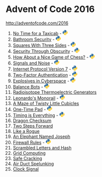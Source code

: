 # Advent of Code 2016

http://adventofcode.com/2016

1. [No Time for a Taxicab](http://adventofcode.com/2016/day/1) - [![Python](/images/python.png)](01/one.py)
2. [Bathroom Security](http://adventofcode.com/2016/day/2) - [![Python](/images/python.png)](02/two.py)
3. [Squares With Three Sides](http://adventofcode.com/2016/day/3) - [![Python](/images/python.png)](03/three.py)
4. [Security Through Obscurity](http://adventofcode.com/2016/day/4) - [![Python](/images/python.png)](04/four.py)
5. [How About a Nice Game of Chess?](http://adventofcode.com/2016/day/5) - [![Python](/images/python.png)](05/five.py)
6. [Signals and Noise](http://adventofcode.com/2016/day/6) - [![Python](/images/python.png)](06/six.py)
7. [Internet Protocol Version 7](http://adventofcode.com/2016/day/7) - [![Python](/images/python.png)](07/seven.py)
8. [Two-Factor Authentication](http://adventofcode.com/2016/day/8) - [![Python](/images/python.png)](08/eight.py)
9. [Explosives in Cyberspace](http://adventofcode.com/2016/day/9) - [![Python](/images/python.png)](09/nine.py)
10. [Balance Bots](http://adventofcode.com/2016/day/10) - [![Python](/images/python.png)](10/ten.py)
11. [Radioisotope Thermoelectric Generators](http://adventofcode.com/2016/day/11)
12. [Leonardo's Monorail](http://adventofcode.com/2016/day/12) - [![Python](/images/python.png)](12/twelve.py)
13. [A Maze of Twisty Little Cubicles](http://adventofcode.com/2016/day/13)
14. [One-Time Pad](http://adventofcode.com/2016/day/14) - [![Python](/images/python.png)](14/fourteen.py)
15. [Timing is Everything](http://adventofcode.com/2016/day/15) - [![Python](/images/python.png)](15/fifteen.py)
16. [Dragon Checksum](http://adventofcode.com/2016/day/16)
17. [Two Steps Forward](http://adventofcode.com/2016/day/17)
18. [Like a Rogue](http://adventofcode.com/2016/day/18)
19. [An Elephant Named Joseph](http://adventofcode.com/2016/day/19)
20. [Firewall Rules](http://adventofcode.com/2016/day/20) - [![Python](/images/python.png)](20/twenty.py)
21. [Scrambled Letters and Hash](http://adventofcode.com/2016/day/21)
22. [Grid Computing](http://adventofcode.com/2016/day/22)
23. [Safe Cracking](http://adventofcode.com/2016/day/23)
24. [Air Duct Spelunking](http://adventofcode.com/2016/day/24)
25. [Clock Signal](http://adventofcode.com/2016/day/25)
